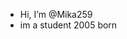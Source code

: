 - Hi, I’m @Mika259
- im a student 2005 born


<!---
Mika259/Mika259 is a ✨ special ✨ repository because its `README.md` (this file) appears on your GitHub profile.
You can click the Preview link to take a look at your changes.
--->
